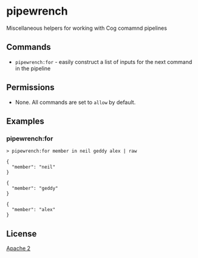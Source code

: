# pipewrench

Miscellaneous helpers for working with Cog comamnd pipelines

## Commands

* `pipewrench:for` - easily construct a list of inputs for the next command in the pipeline

## Permissions

 * None. All commands are set to `allow` by default.

## Examples

### pipewrench:for

```
> pipewrench:for member in neil geddy alex | raw
```

```
{
  "member": "neil"
}
```
```
{
  "member": "geddy"
}
```
```
{
  "member": "alex"
}
```

## License

[Apache 2](https://github.com/cogcmd/format/blog/master/LICENSE)

